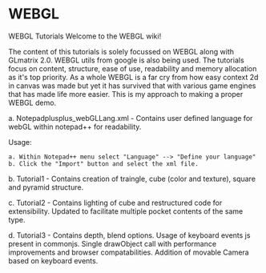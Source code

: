WEBGL
=====

WEBGL Tutorials
Welcome to the WEBGL wiki!

The content of this tutorials is solely focussed on WEBGL along with GLmatrix 2.0. WEBGL utils from google is also being used. The tutorials focus on content, structure, ease of use, readability and memory allocation as it's top priority. As a whole WEBGL is a far cry from how easy context 2d in canvas was made but yet it has survived that with various game engines that has made life more easier. This is my approach to making a proper WEBGL demo.

a. Notepadplusplus_webGLLang.xml - Contains user defined language for webGL within notepad++ for readability.

  Usage:

    a. Within Notepad++ menu select "Language" --> "Define your language"
    b. Click the "Import" button and select the xml file.

b. Tutorial1 - Contains creation of traingle, cube (color and texture), square and pyramid structure.

c. Tutorial2 - Contains lighting of cube and restructured code for extensibility. Updated to facilitate multiple pocket contents of the same type.

d. Tutorial3 - Contains depth, blend options. Usage of keyboard events js present in commonjs. Single drawObject call with performance improvements and browser compatabilities. Addition of movable Camera based on keyboard events.
